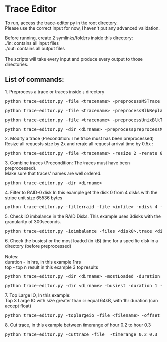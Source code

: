 <h1> Trace Editor </h1>

<p>
To run, access the trace-editor py in the root directory. <br />
Please use the correct input for now, I haven't put any advanced validation. <br />

Before running, create 2 symlinks/folders inside this directory: <br />
./in: contains all input files <br />
./out: contains all output files <br />
<br />
The scripts will take every input and produce every output to those directories. <br />
</p>

<h2>List of commands: </h2>
<p>
1. Preprocess a trace or traces inside a directory<br />
</p>
<pre>python trace-editor.py -file &lt;tracename&gt; -preprocessMSTrace (-filter read/write)</pre>
<pre>python trace-editor.py -file &lt;tracename&gt; -preprocessBlkReplayTrace (-filter read/write)</pre>
<pre>python trace-editor.py -file &lt;tracename&gt; -preprocessUnixBlkTrace (-filter read/write)</pre>
<pre>python trace-editor.py -dir &lt;dirname&gt; -preprocesspreprocessMSTrace (-filter read/write)</pre>

<p>
2. Modify a trace (Precondition: The trace must has been preprocessed)<br />
Resize all requests size by 2x and rerate all request arrival time by 0.5x : <br />
</p>
<pre>python trace-editor.py -file &lt;tracename&gt; -resize 2 -rerate 0.5</pre>

<p>
3. Combine traces (Precondition: The traces must have been preprocessed).<br />
Make sure that traces' names are well ordered.
</p>
<pre>python trace-editor.py -dir &lt;dirname&gt; </pre>

<p>
4. Filter to RAID-0 disk
In this example get the disk 0 from 4 disks with the stripe unit size 65536 bytes
</p>

<pre>python trace-editor.py -filterraid -file &lt;infile&gt; -ndisk 4 -odisk 0 -stripe 65536</pre>

<p>
5. Check IO imbalance in the RAID Disks.
This example uses 3disks with the granularity of 300seconds.
</p>

<pre>python trace-editor.py -ioimbalance -files &lt;disk0&gt;.trace &lt;disk1&gt;.trace &lt;disk2&gt;.trace -granularity 300</pre>

<p>
6. Check the busiest or the most loaded (in kB) time for a specific disk in a directory (before preprocessed) <br />
<br />
Notes: <br />
duration - in hrs, in this example 1hrs <br />
top - top n result in this example 3 top results <br />
</p>
<pre>python trace-editor.py -dir &lt;dirname&gt; -mostLoaded -duration 1 -top 3</pre>
<pre>python trace-editor.py -dir &lt;dirname&gt; -busiest -duration 1 -top 3</pre>

<p>
7. Top Large IO, In this example: <br />
Top 3 Large IO with size greater than or equal 64kB, with 1hr duration (can accept float)
</p>

<pre>python trace-editor.py -toplargeio -file &lt;filename&gt; -offset 64 -devno 0 -duration 1 -top 3</pre>

<p>
8. Cut trace, in this example between timerange of hour 0.2 to hour 0.3
</p>

<pre>python trace-editor.py -cuttrace -file <filename> -timerange 0.2 0.3</pre>



